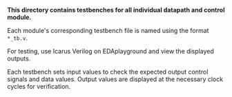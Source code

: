 **This directory contains testbenches for all individual datapath and control module.**

Each module's corresponding testbench file is named using the format `*_tb.v`.

For testing, use Icarus Verilog on EDAplayground and view the displayed outputs.

Each testbench sets input values to check the expected output control signals and data values. Output values are displayed at the necessary clock cycles for verification.
